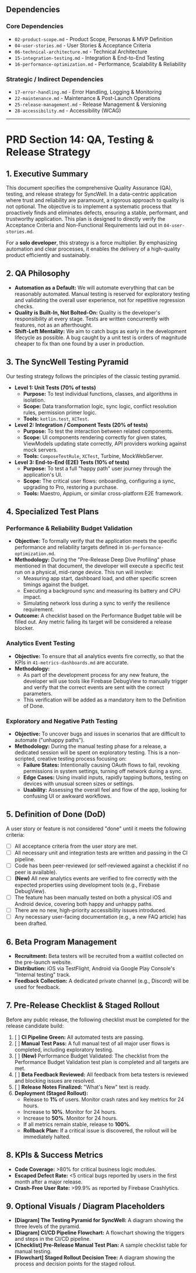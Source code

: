 ## Dependencies

### Core Dependencies
- `02-product-scope.md` - Product Scope, Personas & MVP Definition
- `04-user-stories.md` - User Stories & Acceptance Criteria
- `06-technical-architecture.md` - Technical Architecture
- `15-integration-testing.md` - Integration & End-to-End Testing
- `16-performance-optimization.md` - Performance, Scalability & Reliability

### Strategic / Indirect Dependencies
- `17-error-handling.md` - Error Handling, Logging & Monitoring
- `22-maintenance.md` - Maintenance & Post-Launch Operations
- `25-release-management.md` - Release Management & Versioning
- `28-accessibility.md` - Accessibility (WCAG)

---

# PRD Section 14: QA, Testing & Release Strategy

## 1. Executive Summary

This document specifies the comprehensive Quality Assurance (QA), testing, and release strategy for SyncWell. In a data-centric application where trust and reliability are paramount, a rigorous approach to quality is not optional. The objective is to implement a systematic process that proactively finds and eliminates defects, ensuring a stable, performant, and trustworthy application. This plan is designed to directly verify the Acceptance Criteria and Non-Functional Requirements laid out in `04-user-stories.md`.

For a **solo developer**, this strategy is a force multiplier. By emphasizing automation and clear processes, it enables the delivery of a high-quality product efficiently and sustainably.

## 2. QA Philosophy

*   **Automation as a Default:** We will automate everything that can be reasonably automated. Manual testing is reserved for exploratory testing and validating the overall user experience, not for repetitive regression checks.
*   **Quality is Built-In, Not Bolted-On:** Quality is the developer's responsibility at every stage. Tests are written concurrently with features, not as an afterthought.
*   **Shift-Left Mentality:** We aim to catch bugs as early in the development lifecycle as possible. A bug caught by a unit test is orders of magnitude cheaper to fix than one found by a user in production.

## 3. The SyncWell Testing Pyramid

Our testing strategy follows the principles of the classic testing pyramid.

*   **Level 1: Unit Tests (70% of tests)**
    *   **Purpose:** To test individual functions, classes, and algorithms in isolation.
    *   **Scope:** Data transformation logic, sync logic, conflict resolution rules, permission primer logic.
    *   **Tools:** `kotlin.test`, `XCTest`.
*   **Level 2: Integration / Component Tests (20% of tests)**
    *   **Purpose:** To test the interaction between related components.
    *   **Scope:** UI components rendering correctly for given states, ViewModels updating state correctly, API providers working against mock servers.
    *   **Tools:** `ComposeTestRule`, `XCTest`, Turbine, MockWebServer.
*   **Level 3: End-to-End (E2E) Tests (10% of tests)**
    *   **Purpose:** To test a full "happy path" user journey through the application's UI.
    *   **Scope:** The critical user flows: onboarding, configuring a sync, upgrading to Pro, restoring a purchase.
    *   **Tools:** Maestro, Appium, or similar cross-platform E2E framework.

## 4. Specialized Test Plans

### Performance & Reliability Budget Validation
*   **Objective:** To formally verify that the application meets the specific performance and reliability targets defined in `16-performance-optimization.md`.
*   **Methodology:** During the "Pre-Release Deep Dive Profiling" phase mentioned in that document, the developer will execute a specific test run on a physical, mid-range device. This run will involve:
    *   Measuring app start, dashboard load, and other specific screen timings against the budget.
    *   Executing a background sync and measuring its battery and CPU impact.
    *   Simulating network loss during a sync to verify the resilience requirement.
*   **Outcome:** A checklist based on the Performance Budget table will be filled out. Any metric failing its target will be considered a release blocker.

### Analytics Event Testing
*   **Objective:** To ensure that all analytics events fire correctly, so that the KPIs in `41-metrics-dashboards.md` are accurate.
*   **Methodology:**
    *   As part of the development process for any new feature, the developer will use tools like Firebase DebugView to manually trigger and verify that the correct events are sent with the correct parameters.
    *   This verification will be added as a mandatory item to the Definition of Done.

### Exploratory and Negative Path Testing
*   **Objective:** To uncover bugs and issues in scenarios that are difficult to automate ("unhappy paths").
*   **Methodology:** During the manual testing phase for a release, a dedicated session will be spent on exploratory testing. This is a non-scripted, creative testing process focusing on:
    *   **Failure States:** Intentionally causing OAuth flows to fail, revoking permissions in system settings, turning off network during a sync.
    *   **Edge Cases:** Using invalid inputs, rapidly tapping buttons, testing on devices with unusual screen sizes or settings.
    *   **Usability:** Assessing the overall feel and flow of the app, looking for confusing UI or awkward workflows.

## 5. Definition of Done (DoD)

A user story or feature is not considered "done" until it meets the following criteria:
*   [ ] All acceptance criteria from the user story are met.
*   [ ] All necessary unit and integration tests are written and passing in the CI pipeline.
*   [ ] Code has been peer-reviewed (or self-reviewed against a checklist if no peer is available).
*   [ ] **(New)** All new analytics events are verified to fire correctly with the expected properties using development tools (e.g., Firebase DebugView).
*   [ ] The feature has been manually tested on both a physical iOS and Android device, covering both happy and unhappy paths.
*   [ ] There are no new, high-priority accessibility issues introduced.
*   [ ] Any necessary user-facing documentation (e.g., a new FAQ article) has been drafted.

## 6. Beta Program Management

*   **Recruitment:** Beta testers will be recruited from a waitlist collected on the pre-launch website.
*   **Distribution:** iOS via TestFlight, Android via Google Play Console's "Internal testing" track.
*   **Feedback Collection:** A dedicated private channel (e.g., Discord) will be used for feedback.

## 7. Pre-Release Checklist & Staged Rollout

Before any public release, the following checklist must be completed for the release candidate build:
1.  [ ] **CI Pipeline Green:** All automated tests are passing.
2.  [ ] **Manual Test Pass:** A full manual test of all major user flows is completed, including exploratory testing.
3.  [ ] **(New)** Performance Budget Validated: The checklist from the Performance Budget Validation test plan is completed and all targets are met.
4.  [ ] **Beta Feedback Reviewed:** All feedback from beta testers is reviewed and blocking issues are resolved.
5.  [ ] **Release Notes Finalized:** "What's New" text is ready.
6.  **Deployment (Staged Rollout):**
    *   Release to **1%** of users. Monitor crash rates and key metrics for 24 hours.
    *   Increase to **10%**. Monitor for 24 hours.
    *   Increase to **50%**. Monitor for 24 hours.
    *   If all metrics remain stable, release to **100%**.
    *   **Rollback Plan:** If a critical issue is discovered, the rollout will be immediately halted.

## 8. KPIs & Success Metrics

*   **Code Coverage:** >80% for critical business logic modules.
*   **Escaped Defect Rate:** <5 critical bugs reported by users in the first month after a major release.
*   **Crash-Free User Rate:** >99.9% as reported by Firebase Crashlytics.

## 9. Optional Visuals / Diagram Placeholders

*   **[Diagram] The Testing Pyramid for SyncWell:** A diagram showing the three levels of the pyramid.
*   **[Diagram] CI/CD Pipeline Flowchart:** A flowchart showing the triggers and steps in the CI/CD pipeline.
*   **[Checklist] Pre-Release Manual Test Plan:** A sample checklist table for manual testing.
*   **[Flowchart] Staged Rollout Decision Tree:** A diagram showing the process and decision points for the staged rollout.

